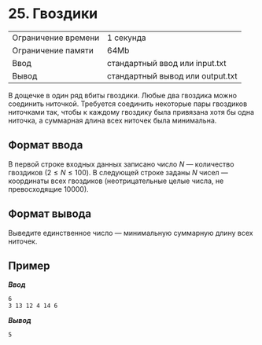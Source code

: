 # 25. Гвоздики

|                   |                                |
|-------------------|--------------------------------|
|Ограничение времени|1 секунда                       |
|Ограничение памяти |64Mb                            |
|Ввод               |стандартный ввод или input.txt  |
|Вывод              |стандартный вывод или output.txt|

В дощечке в один ряд вбиты гвоздики. Любые два гвоздика можно соединить ниточкой. Требуется соединить некоторые пары гвоздиков ниточками так, чтобы к каждому гвоздику была привязана хотя бы одна ниточка, а суммарная длина всех ниточек была минимальна.

## Формат ввода

В первой строке входных данных записано число $N$ — количество гвоздиков ($2 ≤ N ≤ 100$). В следующей строке заданы $N$ чисел — координаты всех гвоздиков (неотрицательные целые числа, не превосходящие $10000$).

## Формат вывода

Выведите единственное число — минимальную суммарную длину всех ниточек.

## Пример

***Ввод***

```text
6
3 13 12 4 14 6
```

***Вывод***

```text
5
```
